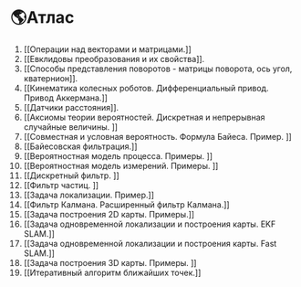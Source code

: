 # 🌎Атлас

1. [[Операции над векторами и матрицами.]] 
2. [[Евклидовы преобразования и их свойства]]. 
3. [[Способы представления поворотов - матрицы поворота, ось угол, кватернион]]. 
4. [[Кинематика колесных роботов. Дифференциальный привод. Привод Аккермана.]] 
5. [[Датчики расстояния]]. 
6. [[Аксиомы теории вероятностей. Дискретная и непрерывная случайные величины. ]]
7. [[Совместная и условная вероятность. Формула Байеса. Пример. ]]
8. [[Байесовская фильтрация.]] 
9. [[Вероятностная модель процесса. Примеры. ]]
10. [[Вероятностная модель измерений. Примеры. ]]
11. [[Дискретный фильтр. ]]
12. [[Фильтр частиц. ]]
13. [[Задача локализации. Пример.]] 
14. [[Фильтр Калмана. Расширенный фильтр Калмана.]] 
15. [[Задача построения 2D карты. Примеры.]] 
16. [[Задача одновременной локализации и построения карты. EKF SLAM.]] 
17. [[Задача одновременной локализации и построения карты. Fast SLAM.]] 
18. [[Задача построения 3D карты. Примеры. ]]
19. [[Итеративный алгоритм ближайших точек.]]